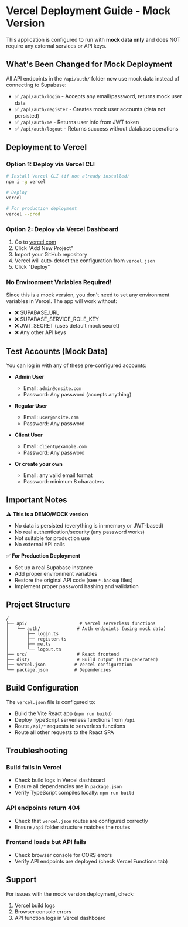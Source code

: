 # Vercel Deployment Guide - Mock Version

This application is configured to run with **mock data only** and does NOT require any external services or API keys.

## What's Been Changed for Mock Deployment

All API endpoints in the `/api/auth/` folder now use mock data instead of connecting to Supabase:

- ✅ `/api/auth/login` - Accepts any email/password, returns mock user data
- ✅ `/api/auth/register` - Creates mock user accounts (data not persisted)
- ✅ `/api/auth/me` - Returns user info from JWT token
- ✅ `/api/auth/logout` - Returns success without database operations

## Deployment to Vercel

### Option 1: Deploy via Vercel CLI

```bash
# Install Vercel CLI (if not already installed)
npm i -g vercel

# Deploy
vercel

# For production deployment
vercel --prod
```

### Option 2: Deploy via Vercel Dashboard

1. Go to [vercel.com](https://vercel.com)
2. Click "Add New Project"
3. Import your GitHub repository
4. Vercel will auto-detect the configuration from `vercel.json`
5. Click "Deploy"

### No Environment Variables Required!

Since this is a mock version, you don't need to set any environment variables in Vercel. The app will work without:
- ❌ SUPABASE_URL
- ❌ SUPABASE_SERVICE_ROLE_KEY
- ❌ JWT_SECRET (uses default mock secret)
- ❌ Any other API keys

## Test Accounts (Mock Data)

You can log in with any of these pre-configured accounts:

- **Admin User**
  - Email: `admin@onsite.com`
  - Password: Any password (accepts anything)
  
- **Regular User**
  - Email: `user@onsite.com`
  - Password: Any password
  
- **Client User**
  - Email: `client@example.com`
  - Password: Any password

- **Or create your own**
  - Email: any valid email format
  - Password: minimum 8 characters

## Important Notes

⚠️ **This is a DEMO/MOCK version**
- No data is persisted (everything is in-memory or JWT-based)
- No real authentication/security (any password works)
- Not suitable for production use
- No external API calls

✅ **For Production Deployment**
- Set up a real Supabase instance
- Add proper environment variables
- Restore the original API code (see `*.backup` files)
- Implement proper password hashing and validation

## Project Structure

```
/
├── api/                    # Vercel serverless functions
│   └── auth/              # Auth endpoints (using mock data)
│       ├── login.ts
│       ├── register.ts
│       ├── me.ts
│       └── logout.ts
├── src/                   # React frontend
├── dist/                  # Build output (auto-generated)
├── vercel.json           # Vercel configuration
└── package.json          # Dependencies
```

## Build Configuration

The `vercel.json` file is configured to:
- Build the Vite React app (`npm run build`)
- Deploy TypeScript serverless functions from `/api`
- Route `/api/*` requests to serverless functions
- Route all other requests to the React SPA

## Troubleshooting

### Build fails in Vercel
- Check build logs in Vercel dashboard
- Ensure all dependencies are in `package.json`
- Verify TypeScript compiles locally: `npm run build`

### API endpoints return 404
- Check that `vercel.json` routes are configured correctly
- Ensure `/api` folder structure matches the routes

### Frontend loads but API fails
- Check browser console for CORS errors
- Verify API endpoints are deployed (check Vercel Functions tab)

## Support

For issues with the mock version deployment, check:
1. Vercel build logs
2. Browser console errors
3. API function logs in Vercel dashboard

